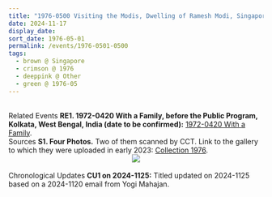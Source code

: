 ```yaml
---
title: "1976-0500 Visiting the Modis, Dwelling of Ramesh Modi, Singapore"
date: 2024-11-17
display_date: 
sort_date: 1976-05-01
permalink: /events/1976-0501-0500
tags:
  - brown @ Singapore
  - crimson @ 1976
  - deeppink @ Other
  - green @ 1976-05
---
```


<br>

<wave-list>
  <list-title color="DarkSeaGreen" width="75"> Related Events</list-title>
  <list-item color="BlanchedAlmond" width="280"><b>RE1. 1972-0420 With a Family, before the Public Program, Kolkata, West Bengal, India (date to be confirmed):</b> <a href="https://seven-teams.github.io/events/1972-0420-b">1972-0420 With a Family</a>.</list-item>  
</wave-list>

<br>

<wave-list>
  <list-title color="DarkSeaGreen" width="40">Sources</list-title>
  <list-item color="BlanchedAlmond"  width="280"><b>S1. Four Photos.</b> Two of them scanned by CCT. Link to the gallery to which they were uploaded in early 2023: <a href="https://eternalmoments.smugmug.com/Collections/Yogi-Mahajan-Collection/1976">Collection 1976</a>.</list-item>
</wave-list>

<div style="text-align: center"><img src="https://pub-bcc3cbe9b1e94ba1ac28915f7a3900fa.r2.dev/1976-0500_Visiting_the_Modis_Dwelling_of_Ramesh_Modi_Singapore_01_(Yogi_Mahajan_Collection).jpg" /></div>

<br>

<wave-list>
  <list-title color="DarkSeaGreen" width="110">Chronological Updates</list-title>
  <list-item color="BlanchedAlmond"  width="280"><b>CU1 on 2024-1125:</b> Titled updated on 2024-1125 based on a 2024-1120 email from Yogi Mahajan.</list-item>
</wave-list>